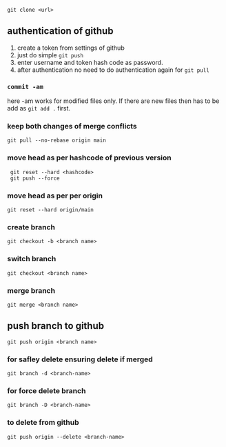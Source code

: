 ```
git clone <url>
```
## authentication of github
1. create a token from settings of github
2. just do simple ```git push```
3. enter username and token hash code as password. 
4. after authentication no need to do authentication again for ```git pull```
### ```commit -am``` 
here -am works for modified files only. If there are new files then has to be add as ```git add .``` first.
### keep both changes of merge conflicts
```
git pull --no-rebase origin main
```
### move head as per hashcode of previous version
```
 git reset --hard <hashcode>
 git push --force
 ```
 ### move head as per per origin
 ```
 git reset --hard origin/main
 ```
 ### create branch
 ```
 git checkout -b <branch name>
 ```
 ### switch branch
 ```
 git checkout <branch name>
 ```
 ### merge branch
 ```
 git merge <branch name>
 ```
 ## push branch to github
 ```
 git push origin <branch name>
 ``` 
### for safley delete ensuring delete if merged
```
git branch -d <branch-name>
```
### for force delete branch
```
git branch -D <branch-name>
```
### to delete from github
```
git push origin --delete <branch-name>
```